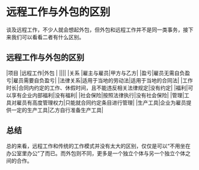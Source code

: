 # 远程工作与外包的区别

谈及远程工作，不少人就会想起外包，但外包和远程工作并不是同一类事务，接下来我们可以看看二者有什么区别。


## 远程工作与外包的区别

|项目	|远程工作|外包		|
||||
|关系	|雇主与雇员|甲方与乙方|
|盈亏|雇员无需自负盈亏|雇员需要自负盈亏|
|法律关系|适用于当地的劳动法|适用于当地的合同法|
|工作时长|合同内约定的工作、休假时间，且不能违反相关法律规定|没有约定|
|福利|可以享有企业内部福利|没有福利|
|社会保险|按照法律执行|没有社会保险|
|管理|工具对雇员有高度管理权力|只能就合同约定条目进行管理|
|生产工具|企业为雇员提供一定的生产工具|乙方自行准备生产工具|

## 总结

总的来看，远程工作和传统的工作模式并没有太大的区别，仅仅是可以“不用坐在办公室里办公”了而已。而外包则不同，更多是一个独立个体与另一个独立个体之间的合作。